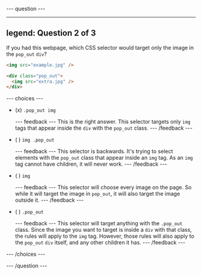 
--- question ---

---
legend: Question 2 of 3
---

If you had this webpage, which CSS selector would target only the image in the `pop_out` `div`?

```HTML
<img src="example.jpg" />

<div class="pop_out">
  <img src="extra.jpg" />
</div>
```
--- choices ---

- (x) `.pop_out img`

  --- feedback ---
  This is the right answer. This selector targets only `img` tags that appear inside the `div` with the `pop_out` class.
  --- /feedback ---

- ( ) `img .pop_out`

  --- feedback ---
  This selector is backwards. It's trying to select elements with the `pop_out` class that appear inside an `img` tag. As an `img` tag cannot have children, it will never work.
  --- /feedback ---

- ( ) `img`

  --- feedback ---
This selector will choose every image on the page. So while it will target the image in `pop_out`, it will also target the image outside it.
  --- /feedback ---

- ( ) `.pop_out`

  --- feedback ---
  This selector will target anything with the `.pop_out` class. Since the image you want to target is inside a `div` with that class, the rules will apply to the `img` tag. However, those rules will also apply to the `pop_out` `div` itself, and any other children it has.
  --- /feedback ---

--- /choices ---

--- /question ---
